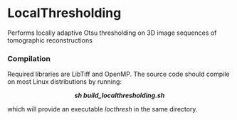 # LocalThresholding
Performs locally adaptive Otsu thresholding on 3D image sequences of tomographic reconstructions

### Compilation

Required libraries are LibTiff and OpenMP. The source code should compile on most Linux distributions by running: 

***<p align="center"> sh build_localthresholding.sh </p>***

which will provide an executable *locthresh* in the same directory.

